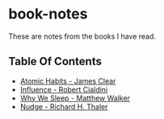 # book-notes


These are notes from the books I have read.

## Table Of Contents

- [Atomic Habits - James Clear](atomic%20habits.md)
- [Influence - Robert Cialdini ](Influence-%20The%20Psychology%20of%20persuasion.md)
- [Why We Sleep - Matthew Walker](Why%20We%20Sleep.md)
- [Nudge - Richard H. Thaler](Nudge.md)

